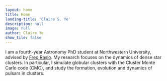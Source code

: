 ```yaml
---
layout: home
title: Home
landing-title: 'Claire S. Ye'
description: null
image: null
author: Claire Ye
show_tile: false
---
```


I am a fourth-year Astronomy PhD student at Northwestern University, advised by [Fred Rasio](http://faculty.wcas.northwestern.edu/rasio/). My research focuses on the dynamics of dense star clusters. In particular, I simulate globular clusters with the Cluster Monte Carlo code (CMC), and study the formation, evolution and dynamics of pulsars in clusters.
